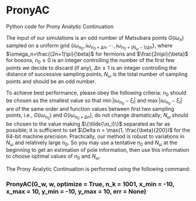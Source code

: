 # PronyAC
Python code for Prony Analytic Continuation

The input of our simulations is an odd number of Matsubara points $G(i \omega_n)$ sampled on a uniform grid $\{i\omega_{n_0}, i\omega_{n_0 + \Delta n}, \cdots, i\omega_{n_0 + (N_{\omega}-1) \Delta n} \}$, where  $\omega_n=\frac{(2n+1)\pi}{\beta}$ for fermions and $\frac{2n\pi}{\beta}$ for bosons, $n_0 \geq 0$ is an integer controlling the number of the first few points we decide to discard (if any), $\Delta n \geq 1$ is an integer controlling the distance of successive sampling points, $N_{\omega}$ is the total number of sampling points and should be an odd number. 

To achieve best performance, please obey the following criteria: $n_0$ should be chosen as the smallest value so that $\min|i\omega_{n_0} - \xi_l|$ and $\max|i\omega_{n_0} - \xi_l|$ are of the same order and  function values between first two sampling points, i.e., $G(i\omega_{n_0})$ and $G(i\omega_{n_0 + \Delta n})$, do not change dramatically;  $N_\omega$ should be chosen to the value making $\{\tilde{\xi_l}\}$  separated as far as possible; it is sufficient to set $\Delta n = \max(1, \frac{\beta}{200})$ for the 64-bit machine precision. Practically, our method is robust to variations in $N_\omega$ and relatively large $n_0$. So you may use a tentative $n_0$ and $N_\omega$ at the beginning to get an estimation of pole information, then use this information to choose optimal values of $n_0$ and $N_\omega$.

The Prony Analytic Continuation is performed using the following command:
### PronyAC(G_w, w, optimize = True, n_k = 1001, x_min = -10, x_max = 10, y_min = -10, y_max = 10, err = None)

